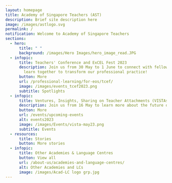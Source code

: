 ```yaml
---
layout: homepage
title: Academy of Singapore Teachers (AST)
description: Brief site description here
image: /images/astlogo.svg
permalink: /
notification: Welcome to Academy of Singapore Teachers
sections:
  - hero:
      title: " "
      background: /images/Hero Images/hero_image_read.JPG
  - infopic:
      title: Teachers' Conference and ExCEL Fest 2023
      description: Join us from 30 May to 1 June to connect with fellow educators and
        learn together to transform our professional practice!
      button: More
      url: /professional-learning/for-eos/tcef/
      image: /images/events_tcef2023.png
      subtitle: Spotlights
  - infopic:
      title: Ventures, Insights, Sharing on Teacher Attachments (VISTAs)
      description: Join us from 16 May to learn more about the future of healthcare.
      button: More
      url: /events/upcoming-events
      alt: events2023
      image: /images/Events/vista-may23.png
      subtitle: Events
  - resources:
      title: Stories
      button: More stories
  - infopic:
      title: Other Academies & Language Centres
      button: View all
      url: /about-us/academies-and-language-centres/
      alt: Other Academies and LCs
      image: /images/Acad-LC logo grp.jpg
---
```

